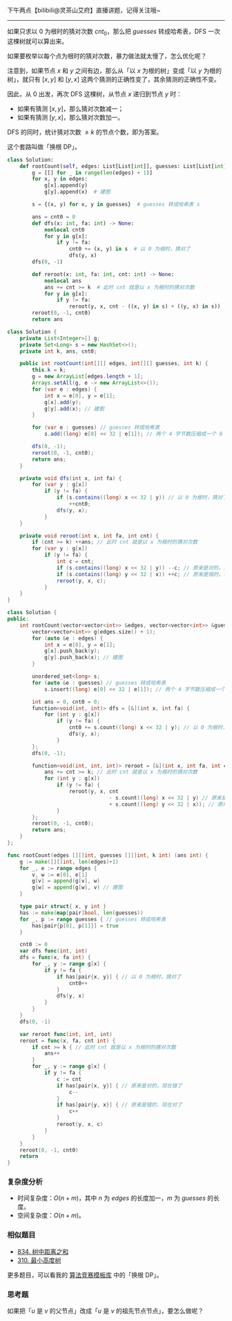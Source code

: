 下午两点【biIibiIi@灵茶山艾府】直播讲题，记得关注哦~

---

如果只求以 $0$ 为根时的猜对次数 $\textit{cnt}_0$，那么把 $\textit{guesses}$ 转成哈希表，DFS 一次这棵树就可以算出来。

如果要枚举以每个点为根时的猜对次数，暴力做法就太慢了，怎么优化呢？

注意到，如果节点 $x$ 和 $y$ 之间有边，那么从「以 $x$ 为根的树」变成「以 $y$ 为根的树」，就只有 $[x,y]$ 和 $[y,x]$ 这两个猜测的正确性变了，其余猜测的正确性不变。

因此，从 $0$ 出发，再次 DFS 这棵树，从节点 $x$ 递归到节点 $y$ 时：

- 如果有猜测 $[x,y]$，那么猜对次数减一；
- 如果有猜测 $[y,x]$，那么猜对次数加一。

DFS 的同时，统计猜对次数 $\ge k$ 的节点个数，即为答案。

这个套路叫做「换根 DP」。

```py [sol1-Python3]
class Solution:
    def rootCount(self, edges: List[List[int]], guesses: List[List[int]], k: int) -> int:
        g = [[] for _ in range(len(edges) + 1)]
        for x, y in edges:
            g[x].append(y)
            g[y].append(x)  # 建图

        s = {(x, y) for x, y in guesses}  # guesses 转成哈希表 s

        ans = cnt0 = 0
        def dfs(x: int, fa: int) -> None:
            nonlocal cnt0
            for y in g[x]:
                if y != fa:
                    cnt0 += (x, y) in s  # 以 0 为根时，猜对了
                    dfs(y, x)
        dfs(0, -1)

        def reroot(x: int, fa: int, cnt: int) -> None:
            nonlocal ans
            ans += cnt >= k  # 此时 cnt 就是以 x 为根时的猜对次数
            for y in g[x]:
                if y != fa:
                    reroot(y, x, cnt - ((x, y) in s) + ((y, x) in s))
        reroot(0, -1, cnt0)
        return ans
```

```java [sol1-Java]
class Solution {
    private List<Integer>[] g;
    private Set<Long> s = new HashSet<>();
    private int k, ans, cnt0;

    public int rootCount(int[][] edges, int[][] guesses, int k) {
        this.k = k;
        g = new ArrayList[edges.length + 1];
        Arrays.setAll(g, e -> new ArrayList<>());
        for (var e : edges) {
            int x = e[0], y = e[1];
            g[x].add(y);
            g[y].add(x); // 建图
        }

        for (var e : guesses) // guesses 转成哈希表
            s.add((long) e[0] << 32 | e[1]); // 两个 4 字节数压缩成一个 8 字节数

        dfs(0, -1);
        reroot(0, -1, cnt0);
        return ans;
    }

    private void dfs(int x, int fa) {
        for (var y : g[x])
            if (y != fa) {
                if (s.contains((long) x << 32 | y)) // 以 0 为根时，猜对了
                    ++cnt0;
                dfs(y, x);
            }
    }

    private void reroot(int x, int fa, int cnt) {
        if (cnt >= k) ++ans; // 此时 cnt 就是以 x 为根时的猜对次数
        for (var y : g[x])
            if (y != fa) {
                int c = cnt;
                if (s.contains((long) x << 32 | y)) --c; // 原来是对的，现在错了
                if (s.contains((long) y << 32 | x)) ++c; // 原来是错的，现在对了
                reroot(y, x, c);
            }
    }
}
```

```cpp [sol1-C++]
class Solution {
public:
    int rootCount(vector<vector<int>> &edges, vector<vector<int>> &guesses, int k) {
        vector<vector<int>> g(edges.size() + 1);
        for (auto &e : edges) {
            int x = e[0], y = e[1];
            g[x].push_back(y);
            g[y].push_back(x); // 建图
        }

        unordered_set<long> s;
        for (auto &e : guesses) // guesses 转成哈希表
            s.insert((long) e[0] << 32 | e[1]); // 两个 4 字节数压缩成一个 8 字节数

        int ans = 0, cnt0 = 0;
        function<void(int, int)> dfs = [&](int x, int fa) {
            for (int y : g[x])
                if (y != fa) {
                    cnt0 += s.count((long) x << 32 | y); // 以 0 为根时，猜对了
                    dfs(y, x);
                }
        };
        dfs(0, -1);

        function<void(int, int, int)> reroot = [&](int x, int fa, int cnt) {
            ans += cnt >= k; // 此时 cnt 就是以 x 为根时的猜对次数
            for (int y : g[x])
                if (y != fa) {
                    reroot(y, x, cnt
                                 - s.count((long) x << 32 | y) // 原来是对的，现在错了
                                 + s.count((long) y << 32 | x)); // 原来是错的，现在对了
                }
        };
        reroot(0, -1, cnt0);
        return ans;
    }
};
```

```go [sol1-Go]
func rootCount(edges [][]int, guesses [][]int, k int) (ans int) {
	g := make([][]int, len(edges)+1)
	for _, e := range edges {
		v, w := e[0], e[1]
		g[v] = append(g[v], w)
		g[w] = append(g[w], v) // 建图
	}

	type pair struct{ x, y int }
	has := make(map[pair]bool, len(guesses))
	for _, p := range guesses { // guesses 转成哈希表
		has[pair{p[0], p[1]}] = true
	}

	cnt0 := 0
	var dfs func(int, int)
	dfs = func(x, fa int) {
		for _, y := range g[x] {
			if y != fa {
				if has[pair{x, y}] { // 以 0 为根时，猜对了
					cnt0++
				}
				dfs(y, x)
			}
		}
	}
	dfs(0, -1)

	var reroot func(int, int, int)
	reroot = func(x, fa, cnt int) {
		if cnt >= k { // 此时 cnt 就是以 x 为根时的猜对次数
			ans++
		}
		for _, y := range g[x] {
			if y != fa {
				c := cnt
				if has[pair{x, y}] { // 原来是对的，现在错了
					c--
				}
				if has[pair{y, x}] { // 原来是错的，现在对了
					c++
				}
				reroot(y, x, c)
			}
		}
	}
	reroot(0, -1, cnt0)
	return
}
```

### 复杂度分析

- 时间复杂度：$O(n+m)$，其中 $n$ 为 $\textit{edges}$ 的长度加一，$m$ 为 $\textit{guesses}$ 的长度。
- 空间复杂度：$O(n+m)$。

### 相似题目

- [834. 树中距离之和](https://leetcode.cn/problems/sum-of-distances-in-tree/)
- [310. 最小高度树](https://leetcode.cn/problems/minimum-height-trees/)

更多题目，可以看我的 [算法竞赛模板库](https://github.com/EndlessCheng/codeforces-go/blob/master/copypasta/dp.go#L2607) 中的「换根 DP」。

### 思考题

如果把「$u$ 是 $v$ 的父节点」改成「$u$ 是 $v$ 的祖先节点节点」，要怎么做呢？
